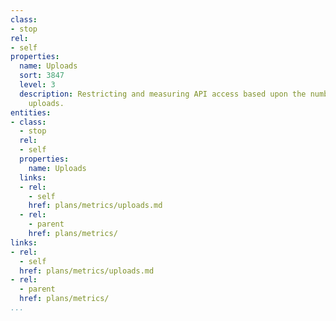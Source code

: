 ```yaml
---
class:
- stop
rel:
- self
properties:
  name: Uploads
  sort: 3847
  level: 3
  description: Restricting and measuring API access based upon the number of file
    uploads.
entities:
- class:
  - stop
  rel:
  - self
  properties:
    name: Uploads
  links:
  - rel:
    - self
    href: plans/metrics/uploads.md
  - rel:
    - parent
    href: plans/metrics/
links:
- rel:
  - self
  href: plans/metrics/uploads.md
- rel:
  - parent
  href: plans/metrics/
...
```

